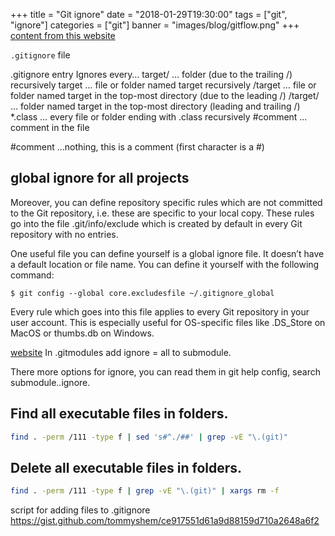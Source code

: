 +++
title = "Git ignore"
date = "2018-01-29T19:30:00"
tags = ["git", "ignore"]
categories = ["git"]
banner = "images/blog/gitflow.png"
+++
[content from this website](https://labs.consol.de/development/git/2017/02/22/gitignore.html)

`.gitignore` file

.gitignore entry     Ignores every…
target/              … folder (due to the trailing /) recursively
target               … file or folder named target recursively
/target              … file or folder named target in the top-most directory (due to the leading /)
/target/             … folder named target in the top-most directory (leading and trailing /)
*.class              … every file or folder ending with .class recursively
#comment             … comment in the file


#comment             …nothing, this is a comment (first character is a #)

## global ignore for all projects

Moreover, you can define repository specific rules which are not committed to the Git repository, i.e. these are specific to your local copy. These rules go into the file .git/info/exclude which is created by default in every Git repository with no entries.

One useful file you can define yourself is a global ignore file. It doesn’t have a default location or file name. You can define it yourself with the following command:

`$ git config --global core.excludesfile ~/.gitignore_global`

Every rule which goes into this file applies to every Git repository in your user account. This is especially useful for OS-specific files like .DS_Store on MacOS or thumbs.db on Windows.

[website](https://stackoverflow.com/questions/45015742/git-ignore-untracked-files-in-submodule)
In .gitmodules add ignore = all to submodule.

There more options for ignore, you can read them in git help config, search submodule.<name>.ignore.

## Find all executable files in folders.

```bash
find . -perm /111 -type f | sed 's#^./##' | grep -vE "\.(git)"
```

## Delete all executable files in folders.

```bash
find . -perm /111 -type f | grep -vE "\.(git)" | xargs rm -f
```

script for adding files to .gitignore <https://gist.github.com/tommyshem/ce917551d61a9d88159d710a2648a6f2>
